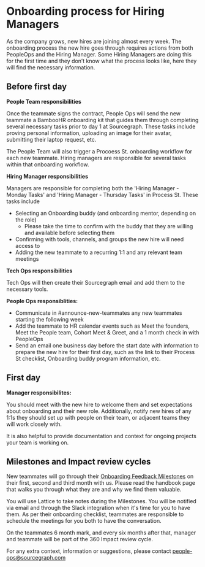 # Onboarding process for Hiring Managers

As the company grows, new hires are joining almost every week. The onboarding process the new hire goes through requires actions from both PeopleOps and the Hiring Manager. Some Hiring Managers are doing this for the first time and they don’t know what the process looks like, here they will find the necessary information.

## Before first day

**People Team responsibilities**

Once the teammate signs the contract, People Ops will send the new teammate a BambooHR onboarding kit that guides them through completing several necessary tasks prior to day 1 at Sourcegraph. These tasks include proving personal information, uploading an image for their avatar, submitting their laptop request, etc.

The People Team will also trigger a Procoess St. onboarding workflow for each new teammate. Hiring managers are responsible for several tasks within that onboarding workflow.

**Hiring Manager responsibilities**

Managers are responsible for completing both the 'Hiring Manager - Monday Tasks' and 'Hiring Manager - Thursday Tasks' in Process St. These tasks include

- Selecting an Onboarding buddy (and onboarding mentor, depending on the role)
  - Please take the time to confirm with the buddy that they are willing and available before selecting them
- Confirming with tools, channels, and groups the new hire will need access to
- Adding the new teammate to a recurring 1:1 and any relevant team meetings

**Tech Ops responsibilities**

Tech Ops will then create their Sourcegraph email and add them to the necessary tools.

**People Ops responsiblities:**

- Communicate in #announce-new-teammates any new teammates starting the following week
- Add the teammate to HR calendar events such as Meet the founders, Meet the People team, Cohort Meet & Greet, and a 1 month check in with PeopleOps
- Send an email one business day before the start date with information to prepare the new hire for their first day, such as the link to their Process St checklist, Onboarding buddy program information, etc.

## First day

**Manager responsibilites:**

You should meet with the new hire to welcome them and set expectations about onboarding and their new role. Additionally, notify new hires of any 1:1s they should set up with people on their team, or adjacent teams they will work closely with.

It is also helpful to provide documentation and context for ongoing projects your team is working on.

## Milestones and Impact review cycles

New teammates will go through their [Onboarding Feedback Milestones](./onboarding-feedback-milestones.md) on their first, second and third month with us. Please read the handbook page that walks you through what they are and why we find them valuable.

You will use Lattice to take notes during the Milestones. You will be notified via email and through the Slack integration when it's time for you to have them. As per their onboarding checklist, teammates are responsible to schedule the meetings for you both to have the conversation.

On the teammates 6 month mark, and every six months after that, manager and teammate will be part of the 360 Impact review cycle.

For any extra context, information or suggestions, please contact people-ops@sourcegraph.com
